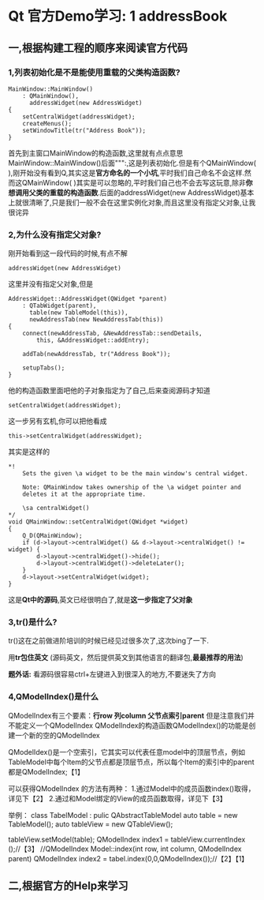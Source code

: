 # Qt 官方Demo学习: 1 addressBook

## 一,根据构建工程的顺序来阅读官方代码

### 1,列表初始化是不是能使用重载的父类构造函数?

```
MainWindow::MainWindow()
    : QMainWindow(),
      addressWidget(new AddressWidget)
{
    setCentralWidget(addressWidget);
    createMenus();
    setWindowTitle(tr("Address Book"));
}
```

首先到主窗口MainWindow的构造函数,这里就有点点意思MainWindow::MainWindow()后面""":,这是列表初始化.但是有个QMainWindow( ),刚开始没有看到Q,其实这是**官方命名的一个小坑**,平时我们自己命名不会这样.然而这QMainWindow( )其实是可以忽略的,平时我们自己也不会去写这玩意,除非**你想调用父类的重载的构造函数**.后面的addressWidget(new AddressWidget)基本上就很清晰了,只是我们一般不会在这里实例化对象,而且这里没有指定父对象,让我很诧异

### 2,为什么没有指定父对象?

刚开始看到这一段代码的时候,有点不解

```
addressWidget(new AddressWidget)
```

这里并没有指定父对象,但是

```
AddressWidget::AddressWidget(QWidget *parent)
    : QTabWidget(parent),
      table(new TableModel(this)),
      newAddressTab(new NewAddressTab(this))
{
    connect(newAddressTab, &NewAddressTab::sendDetails,
        this, &AddressWidget::addEntry);

    addTab(newAddressTab, tr("Address Book"));

    setupTabs();
}
```

他的构造函数里面吧他的子对象指定为了自己,后来查阅源码才知道

```
setCentralWidget(addressWidget);
```

这一步另有玄机,你可以把他看成

```
this->setCentralWidget(addressWidget);
```

其实是这样的

```
*!
    Sets the given \a widget to be the main window's central widget.

    Note: QMainWindow takes ownership of the \a widget pointer and
    deletes it at the appropriate time.

    \sa centralWidget()
*/
void QMainWindow::setCentralWidget(QWidget *widget)
{
    Q_D(QMainWindow);
    if (d->layout->centralWidget() && d->layout->centralWidget() != widget) {
        d->layout->centralWidget()->hide();
        d->layout->centralWidget()->deleteLater();
    }
    d->layout->setCentralWidget(widget);
}
```

这是**Qt中的源码**,英文已经很明白了,就是**这一步指定了父对象**

### 3,tr()是什么?

tr()这在之前做进阶培训的时候已经见过很多次了,这次bing了一下.

 用**tr包住英文** (源码英文，然后提供英文到其他语言的翻译包,**最最推荐的用法**)

**题外话:** 看源码很容易ctrl+左键进入到很深入的地方,不要迷失了方向



### 4,QModelIndex()是什么

QModelIndex有三个要素：**行row 列column 父节点索引parent**
但是注意我们并不能定义一个QModelIndex
QModelIndex的构造函数QModelIndex()的功能是创建一个新的空的QModelIndex

QModelIdex()是一个空索引，它其实可以代表任意model中的顶层节点，例如TableModel中每个Item的父节点都是顶层节点，所以每个Item的索引中的parent都是QModelIndex;【1】

可以获得QModelIndex 的方法有两种：
1.通过Model中的成员函数index()取得，详见下【2】
2.通过和Model绑定的View的成员函数取得，详见下【3】

举例：
class TabelModel : pulic QAbstractTableModel
auto table = new TableModel();
auto tableView = new QTableView();

tableView.setModel(table);
QModelIndex index1 = tableView.currentIndex ();//【3】
//QModelIndex Model::index(int row, int column, QModelIndex parent)
QModelIndex index2 = tabel.index(0,0,QModelIndex());//【2】【1】



## 二,**根据官方的Help来学习**